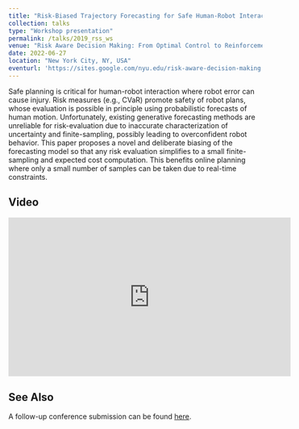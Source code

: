 ```yaml
---
title: "Risk-Biased Trajectory Forecasting for Safe Human-Robot Interaction"
collection: talks
type: "Workshop presentation"
permalink: /talks/2019_rss_ws
venue: "Risk Aware Decision Making: From Optimal Control to Reinforcement Learning (RSS 2022 Workshop)"
date: 2022-06-27
location: "New York City, NY, USA"
eventurl: 'https://sites.google.com/nyu.edu/risk-aware-decision-making'
---
```


Safe planning is critical for human-robot interaction where robot error can cause injury. Risk measures (e.g., CVaR)
promote safety of robot plans, whose evaluation is possible in principle using probabilistic forecasts of human motion.
Unfortunately, existing generative forecasting methods are unreliable for risk-evaluation due to inaccurate
characterization of uncertainty and finite-sampling, possibly leading to overconfident robot behavior. This paper
proposes a novel and deliberate biasing of the forecasting model so that any risk evaluation simplifies to a small
finite-sampling and expected cost computation. This benefits online planning where only a small number of samples can be
taken due to real-time constraints.

## Video
<iframe width="560" height="315" src="https://www.youtube.com/embed/HttT1ynIJ3o?start=495" title="YouTube video player"
frameborder="0" allow="accelerometer; autoplay; clipboard-write; encrypted-media; gyroscope; picture-in-picture"
allowfullscreen></iframe>

## See Also
A follow-up conference submission can be found [here](https://openreview.net/forum?id=z_hPo2Fu9A3).